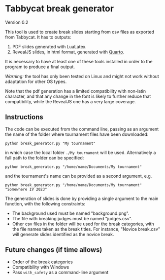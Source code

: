 # Tabbycat break generator

Version 0.2

This tool is used to create break slides starting from csv files as exported from Tabbycat.
It has to outputs:

1.  PDF slides generated with LuaLatex.
2.  RevealJS slides, in html format, generated with [Quarto](https://quarto.org/).

It is necessary to have at least one of these tools installed in order to the program to produce a final output.

_Warning:_ the tool has only been tested on Linux and might not work without adaptation for other OS types.

Note that the pdf generation has a limited compatibility with non-latin character, and that any change in the font is likely to further reduce that compatibility, while the RevealJS one has a very large coverage.

## Instructions

The code can be executed from the command line, passing as an argument the name of the folder where tournament files have been downloaded:
```
python break_generator.py "My tournament"
```
in which case the local folder `./My tournament` will be used.
Alternatively a full path to the folder can be specified:
```
python break_generator.py "/home/name/Documents/My tournament"
```
and the tournament's name can be provided as a second argument, e.g.
```
python break_generator.py "/home/name/Documents/My tournament" "Somewhere IV 2023"
```

The generation of slides is done by providing a single argument to the main function, with the following constraints:

-   The background used must be named "background.png".
-   The file with breaking judges must be named "judges.csv".
-   Other csv files in the folder will be used for the break categories, with the file names taken as the break titles.
    For instance, "Novice break.csv" will generate slides identified as the novice break.

## Future changes (if time allows)

- Order of the break categories
- Compatibility with Windows
- Pass `with_safety` as a command-line argument
